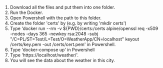 1. Download all the files and put them into one folder.
2. Run the Docker.
3. Open Powershell with the path to this folder.
4. Create the folder 'certs' by (e.g. by writing 'mkdir certs')
5. Type 'docker run --rm -v ${PWD}/certs:/certs alpine/openssl req -x509 -nodes -days 365 -newkey rsa:2048 -subj "/C=PL/ST=Test/L=Test/O=WeatherApp/CN=localhost" keyout /certs/key.pem -out /certs/cert.pem' in Powershell.
6. Type 'docker-compose up' in Powershell
7. Type 'https://localhost/weather/'.
8. You will see the data about the weather in this city.
